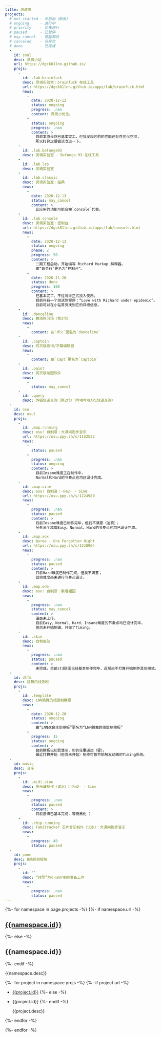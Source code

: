 ```yaml
---
title: 测试页
projects:
  # not_started - 未启动（缺省）
  # ongoing     - 进行中
  # priority    - 优先进行
  # paused      - 已暂停
  # may_cancel  - 可能弃坑
  # canceled    - 已弃坑
  # done        - 已完成
  -
    id: soul
    desc: 灵魂小站
    url: https://dgck81lnn.github.io/
    projs:
      -
        id: .lab.brainfuck
        desc: 灵魂实验室：brainfuck 在线工具
        url: https://dgck81lnn.github.io/apps/lab/brainfuck.html
        news:
          -
            date: 2020-12-12
            status: ongoing
            progress: .nan
            content: 界面小优化。
          -
            status: ongoing
            progress: .nan
            content: >
              目前本页虽然已基本完工，但我发现它的的性能还存在优化空间，
              所以打算之后尝试改进一下。
      -
        id: .lab.befunge93
        desc: 灵魂实验室 - Befunge-93 在线工具
      -
        id: .lab.lab
        desc: 灵魂实验室
      -
        id: .lab.classic
        desc: 灵魂实验室：经典
        news:
          -
            date: 2020-12-13
            status: may_cancel
            content: >
              此应用的功能可能会被`console`代替。
      -
        id: .lab.console
        desc: 灵魂实验室：控制台
        url: https://dgck81lnn.github.io/apps/lab/console.html
        news:
          -
            date: 2020-12-13
            status: ongoing
            phase: 2
            progress: 50
            content: >
              二期工程启动，开始编写 Richard Markup 解释器。
              由“命令行”更名为“控制台”。
          -
            date: 2020-11-26
            status: done
            progress: 100
            content: >
              已基本完工，不过尚未正式投入使用。
              目前只有一个测试性程序：“Love with Richard under epidemic”。
              目前可以在小站首页找到它的详细信息。
      -
        id: .danceline
        desc: 舞线练习场（第3代）
        news:
          -
            content: 由`dlc`更名为`danceline`
      -
        id: .captoin
        desc: 网页版歌词/字幕编辑器
        news:
          -
            content: 由`capt`更名为`captoin`
      -
        id: .paint
        desc: 网页版绘图软件
        news:
          -
            status: may_cancel
      -
        id: .query
        desc: 外链快速查询（第2代）（哔哩哔哩API快速查询）
  -
    id: osu
    desc: osu!
    projs:
      -
        id: .map.running
        desc: osu! 自制谱：大课间跑步音乐
        url: https://osu.ppy.sh/s/1182532
        news:
          -
            status: paused
          -
            progress: .nan
            status: ongoing
            content: >
              目前Insane难度正在制作中，
              Normal和Hard的节奏点也均已设计完成。
      -
        id: .map.sine
        desc: osu! 自制谱：-Fm2- - Sine
        url: https://osu.ppy.sh/s/1224989
        news:
          -
            progress: .nan
            status: paused
            content: >
              目前Insane难度已制作完毕，但我不满意（迫真）；
              另外三个难度Easy、Normal、Hard的节奏点也均已设计完成。
      -
        id: .map.xox
        desc: Quree - One Forgotten Night
        url: https://osu.ppy.sh/s/1228904
        news:
          -
            progress: .nan
            status: paused
            content: >
              目前Hard难度已制作完成，但我不满意；
              其他难度尚未进行节奏点设计。
      -
        id: .map.ode
        desc: osu! 自制谱：歌唱祖国
        news:
          -
            progress: .nan
            status: may_cancel
            content: >
              谱面未上传。
              目前Easy、Normal、Hard、Insane难度的节奏点均已设计完毕，
              但尚未开始制谱，只做了Timing。
      -
        id: .skin
        desc: 自制皮肤
        news:
          -
            progress: .nan
            status: paused
            content: >
              未完成。目前std贴图已经基本制作完毕，近期尚不打算开始制作其他模式。
  -
    id: dlfm
    desc: 跳舞的线饭制
    projs:
      -
        id: .template
        desc: LNN跳舞的线饭制模板
        news:
          -
            date: 2020-12-20
            status: ongoing
            content: >
              由“LNN改良冰焰模板”更名为“LNN跳舞的线饭制模板”
          -
            progress: 15
            status: ongoing
            content: >
              目前模板已初具雏形，但仍任重道远（雾）。
              最近打算开始（但尚未开始）制作可按节拍触发动画的Timing系统。
  -
    id: music
    desc: 音乐
    projs:
      -
        id: .midi.sine
        desc: 黑乐谱制作（试水）：-Fm2- - Sine
        news:
          -
            progress: .nan
            status: paused
            content: >
              目前底谱已基本完成，等待黑化（
      -
        id: .chip.running
        desc: FamiTracker 芯片音乐制作（试水）：大课间跑步音乐
        news:
          -
            progress: 40
            status: paused
  -
    id: pone
    desc: B站视频投稿
    projs:
      -
        id: ""
        desc: “转型”为小马UP主的准备工作
        news:
          -
            progress: .nan
            status: paused
---
```


{%- for namespace in page.projects -%}
{%- if namespace.url -%}
## [{{namespace.id}}]({{namespace.url}})
{%- else -%}
## {{namespace.id}}
{%- endif -%}

{{namespace.desc}}

{%- for project in namespace.projs -%}
{%- if project.url -%}
*   [{{project.id}}]({{project.url}})
{%- else -%}
*   {{project.id}}
{%- endif -%}

    {{project.desc}}

{%- endfor -%}

{%- endfor -%}
